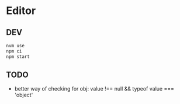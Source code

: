 # Editor

## DEV

```sh
nvm use
npm ci
npm start
```

## TODO

- better way of checking for obj: value !== null && typeof value === 'object'
